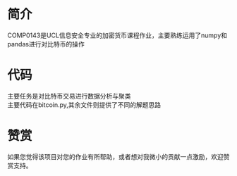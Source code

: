 # 简介
COMP0143是UCL信息安全专业的加密货币课程作业，主要熟练运用了numpy和pandas进行对比特币的操作
# 代码
主要任务是对比特币交易进行数据分析与聚类
<br>
主要代码在bitcoin.py,其余文件则提供了不同的解题思路
# 赞赏
如果您觉得该项目对您的作业有所帮助，或者想对我微小的贡献一点激励，欢迎赞赏支持。

